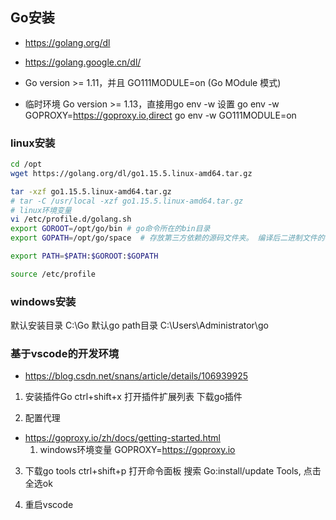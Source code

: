 ## Go安装
- https://golang.org/dl
- https://golang.google.cn/dl/

- Go version >= 1.11，并且 GO111MODULE=on (Go MOdule 模式)

- 临时环境
Go version >= 1.13，直接用go env -w 设置
go env -w GOPROXY=https://goproxy.io,direct
go env -w GO111MODULE=on

### linux安装
```bash
cd /opt
wget https://golang.org/dl/go1.15.5.linux-amd64.tar.gz

tar -xzf go1.15.5.linux-amd64.tar.gz
# tar -C /usr/local -xzf go1.15.5.linux-amd64.tar.gz
# linux环境变量
vi /etc/profile.d/golang.sh
export GOROOT=/opt/go/bin # go命令所在的bin目录
export GOPATH=/opt/go/space  # 存放第三方依赖的源码文件夹。 编译后二进制文件的存放目的地和import包的搜索路径（默认为当前目录下）。

export PATH=$PATH:$GOROOT:$GOPATH

source /etc/profile
```

### windows安装
默认安装目录 C:\Go
默认go path目录 C:\Users\Administrator\go

### 基于vscode的开发环境
- https://blog.csdn.net/snans/article/details/106939925
1. 安装插件Go
ctrl+shift+x 打开插件扩展列表
下载go插件

2. 配置代理
- https://goproxy.io/zh/docs/getting-started.html
    1. windows环境变量 GOPROXY=https://goproxy.io

3. 下载go tools
ctrl+shift+p 打开命令面板
搜索 Go:install/update Tools, 点击全选ok

4. 重启vscode